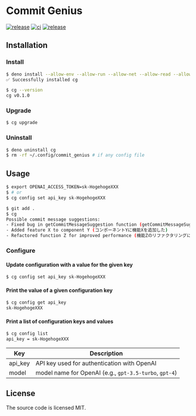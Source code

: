 # Commit Genius

[![release](https://img.shields.io/github/v/tag/ytkg/commit-genius?label=release&logo=deno)](https://deno.land/x/commit_genius)
[![ci](https://github.com/ytkg/commit-genius/actions/workflows/ci.yml/badge.svg)](https://github.com/ytkg/commit-genius/actions/workflows/ci.yml)
[![release](https://img.shields.io/badge/license-MIT-brightgreen)](https://opensource.org/license/mit/)

## Installation
### Install
```bash
$ deno install --allow-env --allow-run --allow-net --allow-read --allow-write https://deno.land/x/commit_genius/cg.ts
✅ Successfully installed cg

$ cg --version
cg v0.1.0
```

### Upgrade
```bash
$ cg upgrade
```

### Uninstall
```bash
$ deno uninstall cg
$ rm -rf ~/.config/commit_genius # if any config file
```

## Usage
```bash
$ export OPENAI_ACCESS_TOKEN=sk-HogehogeXXX
$ # or
$ cg config set api_key sk-HogehogeXXX

$ git add .
$ cg
Possible commit message suggestions:
- Fixed bug in getCommitMessageSuggestion function (getCommitMessageSuggestion関数中のバグを修正)
- Added feature X to component Y (コンポーネントYに機能Xを追加した)
- Refactored function Z for improved performance (機能Zのリファクタリングによるパフォーマンス改善)
```

### Configure
#### Update configuration with a value for the given key
```bash
$ cg config set api_key sk-HogehogeXXX
```

#### Print the value of a given configuration key
```bash
$ cg config get api_key
sk-HogehogeXXX
```

#### Print a list of configuration keys and values
```bash
$ cg config list
api_key = sk-HogehogeXXX
```

| Key     | Description                                            |
|---------|--------------------------------------------------------|
| api_key | API key used for authentication with OpenAI            |
| model   | model name for OpenAI (e.g., `gpt-3.5-turbo`, `gpt-4`) |

## License
The source code is licensed MIT.
